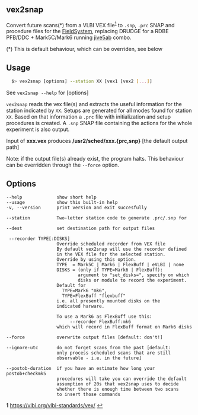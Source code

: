 ## vex2snap

Convert future scans(*) from a VLBI VEX file<sup id="vexref">[1](#vex)</sup> to `.snp`, `.prc` SNAP and procedure files for the [FieldSystem](https://github.com/nvi-inc/fs), replacing DRUDGE for a RDBE PFB/DDC + Mark5C/Mark6 running [jive5ab](https://github.com/jive-vlbi/jive5ab) combo.

(*) This is default behaviour, which can be overriden, see below

## Usage
```bash
  $> vex2snap [options] --station XX [vex1 [vex2 [...]]
 ```
See `vex2snap --help` for [options]                

`vex2snap` reads the vex file(s) and extracts the useful information for the station indicated by `XX`. Setups are generated for all modes found for station `XX`. Based on that information a `.prc` file with initialization and setup procedures is created. A `.snp` SNAP file containing the actions for the whole experiment is also output.

Input of <b>xxx.vex</b> produces <b>/usr2/sched/xxx.{prc,snp}</b>  [the default output path]

Note: if the output file(s) already exist, the program halts. This behaviour can be overridden through the `--force` option.

## Options


    --help             show short help
    --usage            show this built-in help
    -v, --version      print version and exit succesfully

    --station          Two-letter station code to generate .prc/.snp for

    --dest             set destination path for output files

     --recorder TYPE[:DISKS]
                       Override scheduled recorder from VEX file 
                       By default vex2snap will use the recorder defined
                       in the VEX file for the selected station.
                       Override by using this option.
                       TYPE  = Mark5C | Mark6 | FlexBuff | eVLBI | none
                       DISKS = (only if TYPE=Mark6 | FlexBuff):
                               argument to "set_disks=", specify on which
                               disks or module to record the experiment.
                       Default for
                         TYPE=Mark6 "mk6",
                         TYPE=FlexBuff "flexbuff"
                       i.e. all presently mounted disks on the
                       indicated harware.

                       To use a Mark6 as FlexBuff use this:
                            --recorder FlexBuff:mk6 
                       which will record in FlexBuff format on Mark6 disks

    --force            overwrite output files [default: don't!]

    --ignore-utc       do not forget scans from the past [default:
                       only process scheduled scans that are still
                       observable - i.e. in the future]

    --postob-duration  if you have an estimate how long your postob+checkmk5
                       procedures will take you can override the default
                       assumption of 20s that vex2snap uses to decide
                       whether there is enough time between two scans
                       to insert those commands                                                  


<b id="vex">1</b> https://vlbi.org/vlbi-standards/vex/ [↩](#vexref)
